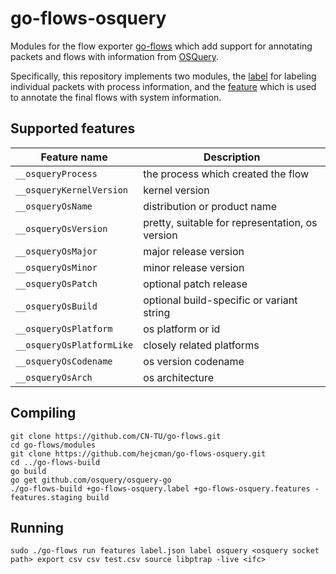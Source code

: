 # go-flows-osquery

Modules for the flow exporter [go-flows](https://github.com/CN-TU/go-flows) which add support
for annotating packets and flows with information from [OSQuery](https://www.osquery.io).

Specifically, this repository implements two modules, the [label](/label) for labeling individual
packets with process information, and the [feature](/features) which is used to annotate the final flows
with system information.

## Supported features

| Feature name                | Description                                     |
|-----------------------------|-------------------------------------------------|
| ``__osqueryProcess``        | the process which created the flow              |
| ``__osqueryKernelVersion``  | kernel version                                  |
| ``__osqueryOsName``         | distribution or product name                    |
| ``__osqueryOsVersion``      | pretty, suitable for representation, os version |
| ``__osqueryOsMajor``        | major release version                           |
| ``__osqueryOsMinor``        | minor release version                           |
| ``__osqueryOsPatch``        | optional patch release                          |
| ``__osqueryOsBuild``        | optional build-specific or variant string       |
| ``__osqueryOsPlatform``     | os platform or id                               |
| ``__osqueryOsPlatformLike`` | closely related platforms                       |
| ``__osqueryOsCodename``     | os version codename                             |
| ``__osqueryOsArch``         | os architecture                                 |

## Compiling

```shell
git clone https://github.com/CN-TU/go-flows.git
cd go-flows/modules
git clone https://github.com/hejcman/go-flows-osquery.git
cd ../go-flows-build
go build
go get github.com/osquery/osquery-go
./go-flows-build +go-flows-osquery.label +go-flows-osquery.features -features.staging build
```

## Running

```shell
sudo ./go-flows run features label.json label osquery <osquery socket path> export csv csv test.csv source libptrap -live <ifc>
```
